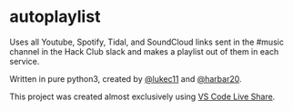 # autoplaylist
Uses all Youtube, Spotify, Tidal, and SoundCloud links sent in the #music channel in the Hack Club slack and makes a playlist out of them in each service.

Written in pure python3, created by [@lukec11](https://github.com/lukec11) and [@harbar20](https://github.com/harbar20).

This project was created almost exclusively using [VS Code Live Share](https://marketplace.visualstudio.com/items?itemName=MS-vsliveshare.vsliveshare).